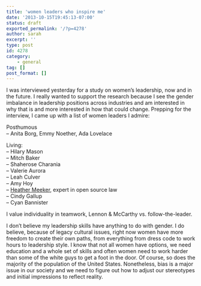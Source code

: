 ```yaml
---
title: 'women leaders who inspire me'
date: '2013-10-15T19:45:13-07:00'
status: draft
exported_permalink: '/?p=4278'
author: sarah
excerpt: ''
type: post
id: 4278
category:
    - general
tag: []
post_format: []
---
```

I was interviewed yesterday for a study on women’s leadership, now and in the future. I really wanted to support the research because I see the gender imbalance in leadership positions across industries and am interested in why that is and more interested in how that could change. Prepping for the interview, I came up with a list of women leaders I admire:

Posthumous  
– Anita Borg, Emmy Noether, Ada Lovelace

Living:  
– Hilary Mason  
– Mitch Baker  
– Shaherose Charania  
– Valerie Aurora  
– Leah Culver  
– Amy Hoy  
– [Heather Meeker](http://www.gtlaw.com/People/HeatherJMeeker), expert in open source law  
– Cindy Gallup  
– Cyan Bannister

I value individuality in teamwork, Lennon &amp; McCarthy vs. follow-the-leader.

I don’t believe my leadership skills have anything to do with gender. I do believe, because of legacy cultural issues, right now women have more freedom to create their own paths, from everything from dress code to work hours to leadership style. I know that not all women have options, we need education and a whole set of skills and often women need to work harder than some of the white guys to get a foot in the door. Of course, so does the majority of the population of the United States. Nonetheless, bias is a major issue in our society and we need to figure out how to adjust our stereotypes and initial impressions to reflect reality.